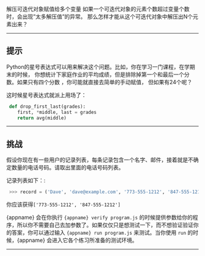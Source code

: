 解压可迭代对象赋值给多个变量
如果一个可迭代对象的元素个数超过变量个数时，会出现”太多解压值”的异常。 那么怎样才能从这个可迭代对象中解压出N个元素出来？

----------------------------------------------------------------------
## 提示

Python的星号表达式可以用来解决这个问题。比如，你在学习一门课程，在学期末的时候，
 你想统计下家庭作业的平均成绩，但是排除掉第一个和最后一个分数。如果只有四个分数
 ，你可能就直接去简单的手动赋值， 但如果有24个呢？

这时候星号表达式就派上用场了：	

```python
 def drop_first_last(grades):
 	first, *middle, last = grades
 	return avg(middle)
```

----------------------------------------------------------------------
## 挑战
假设你现在有一些用户的记录列表，每条记录包含一个名字、邮件，接着就是不确定数量的电话号码。请取出里面的电话号码列表。

记录列表如下：:
```python
 >>> record = ('Dave', 'dave@example.com', '773-555-1212', '847-555-1212')
```

你应该获得`['773-555-1212', '847-555-1212']`

{appname} 会在你执行 `{appname} verify program.js` 的时候提供参数给你的程序，所以你不需要自己去加参数了。如果仅仅只是想测试一下，而不想验证验证你的答案，你可以通过输入 `{appname} run program.js` 来测试。当你使用 `run` 的时候，{appname} 会进入它各个练习所准备的测试环境。

----------------------------------------------------------------------
